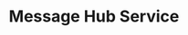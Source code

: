 ---
title: Message Hub Service
index: true
category:
  - 研发手册
  - Reference
  - 前端API
  - Services
order: 4

---